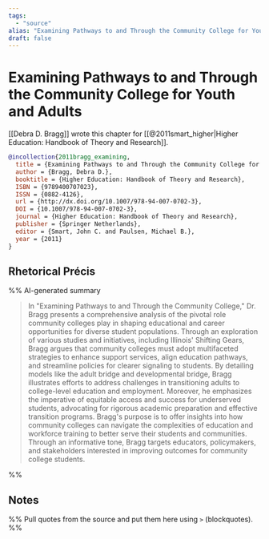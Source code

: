 ```yaml
---
tags:
  - "source"
alias: "Examining Pathways to and Through the Community College for Youth and Adults"
draft: false
---
```

# Examining Pathways to and Through the Community College for Youth and Adults

[[Debra D. Bragg]] wrote this chapter for [[@2011smart_higher|Higher Education: Handbook of Theory and Research]].

```bibtex
@incollection{2011bragg_examining,
  title = {Examining Pathways to and Through the Community College for Youth and Adults},
  author = {Bragg, Debra D.},
  booktitle = {Higher Education: Handbook of Theory and Research},
  ISBN = {9789400707023},
  ISSN = {0882-4126},
  url = {http://dx.doi.org/10.1007/978-94-007-0702-3},
  DOI = {10.1007/978-94-007-0702-3},
  journal = {Higher Education: Handbook of Theory and Research},
  publisher = {Springer Netherlands},
  editor = {Smart, John C. and Paulsen, Michael B.},
  year = {2011}
}
```
## Rhetorical Précis

%% AI-generated summary
> In "Examining Pathways to and Through the Community College," Dr. Bragg presents a comprehensive analysis of the pivotal role community colleges play in shaping educational and career opportunities for diverse student populations. Through an exploration of various studies and initiatives, including Illinois' Shifting Gears, Bragg argues that community colleges must adopt multifaceted strategies to enhance support services, align education pathways, and streamline policies for clearer signaling to students. By detailing models like the adult bridge and developmental bridge, Bragg illustrates efforts to address challenges in transitioning adults to college-level education and employment. Moreover, he emphasizes the imperative of equitable access and success for underserved students, advocating for rigorous academic preparation and effective transition programs. Bragg's purpose is to offer insights into how community colleges can navigate the complexities of education and workforce training to better serve their students and communities. Through an informative tone, Bragg targets educators, policymakers, and stakeholders interested in improving outcomes for community college students.

%%
## Notes
%% Pull quotes from the source and put them here using `>` (blockquotes). %%
